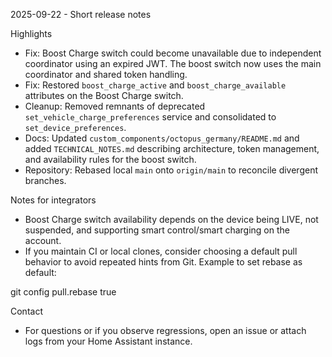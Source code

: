 2025-09-22 - Short release notes

Highlights
 - Fix: Boost Charge switch could become unavailable due to independent coordinator using an expired JWT. The boost switch now uses the main coordinator and shared token handling.
 - Fix: Restored `boost_charge_active` and `boost_charge_available` attributes on the Boost Charge switch.
 - Cleanup: Removed remnants of deprecated `set_vehicle_charge_preferences` service and consolidated to `set_device_preferences`.
 - Docs: Updated `custom_components/octopus_germany/README.md` and added `TECHNICAL_NOTES.md` describing architecture, token management, and availability rules for the boost switch.
 - Repository: Rebased local `main` onto `origin/main` to reconcile divergent branches.

Notes for integrators
 - Boost Charge switch availability depends on the device being LIVE, not suspended, and supporting smart control/smart charging on the account.
 - If you maintain CI or local clones, consider choosing a default pull behavior to avoid repeated hints from Git. Example to set rebase as default:

  git config pull.rebase true

Contact
 - For questions or if you observe regressions, open an issue or attach logs from your Home Assistant instance.
